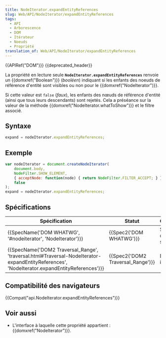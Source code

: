 ```yaml
---
title: NodeIterator.expandEntityReferences
slug: Web/API/NodeIterator/expandEntityReferences
tags:
  - API
  - Arborescence
  - DOM
  - Itérateur
  - Noeuds
  - Propriété
translation_of: Web/API/NodeIterator/expandEntityReferences
---
```

{{APIRef("DOM")}} {{deprecated_header}}

La propriété en lecture seule **`NodeIterator.expandEntityReferences`** renvoie un {{domxref("Boolean")}} (_booléen_) indiquant si les enfants des noeuds de référence d'entité sont visibles ou non pour le {{domxref("NodeIterator")}}.

Si cette valeur est `false` (_faux_), les enfants des nœuds de référence d'entité (ainsi que tous leurs descendants) sont rejetés. Cela a préséance sur la valeur de la méthode  {{domxref("NodeIterator.whatToShow")}} et le filtre associé.

## Syntaxe

```js
expand = nodeIterator.expandEntityReferences;
```

## Exemple

```js
var nodeIterator = document.createNodeIterator(
    document.body,
    NodeFilter.SHOW_ELEMENT,
    { acceptNode: function(node) { return NodeFilter.FILTER_ACCEPT; } },
    false
);
expand = nodeIterator.expandEntityReferences;
```

## Spécifications

| Spécification                                                                                                                                                                            | Statut                                       | Commentaire                     |
| ---------------------------------------------------------------------------------------------------------------------------------------------------------------------------------------- | -------------------------------------------- | ------------------------------- |
| {{SpecName('DOM WHATWG', '#nodeiterator', 'NodeIterator')}}                                                                                                         | {{Spec2('DOM WHATWG')}}             | Suppression de la spécification |
| {{SpecName('DOM2 Traversal_Range', 'traversal.html#Traversal-NodeIterator-expandEntityReferences', 'NodeIterator.expandEntityReferences')}} | {{Spec2('DOM2 Traversal_Range')}} | Définition initiale.            |

## Compatibilité des navigateurs

{{Compat("api.NodeIterator.expandEntityReferences")}}

## Voir aussi

- L'interface à laquelle cette propriété appartient : {{domxref("NodeIterator")}}.
